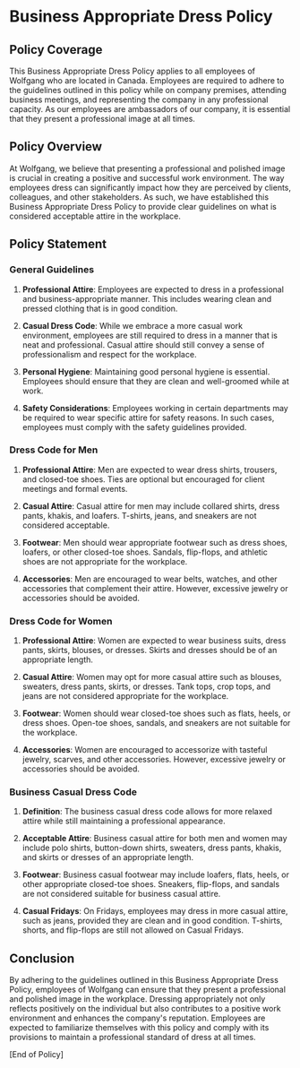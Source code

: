# Business Appropriate Dress Policy

## Policy Coverage
This Business Appropriate Dress Policy applies to all employees of Wolfgang who are located in Canada. Employees are required to adhere to the guidelines outlined in this policy while on company premises, attending business meetings, and representing the company in any professional capacity. As our employees are ambassadors of our company, it is essential that they present a professional image at all times.

## Policy Overview
At Wolfgang, we believe that presenting a professional and polished image is crucial in creating a positive and successful work environment. The way employees dress can significantly impact how they are perceived by clients, colleagues, and other stakeholders. As such, we have established this Business Appropriate Dress Policy to provide clear guidelines on what is considered acceptable attire in the workplace.

## Policy Statement

### General Guidelines
1. **Professional Attire**: Employees are expected to dress in a professional and business-appropriate manner. This includes wearing clean and pressed clothing that is in good condition.
  
2. **Casual Dress Code**: While we embrace a more casual work environment, employees are still required to dress in a manner that is neat and professional. Casual attire should still convey a sense of professionalism and respect for the workplace.
  
3. **Personal Hygiene**: Maintaining good personal hygiene is essential. Employees should ensure that they are clean and well-groomed while at work.
  
4. **Safety Considerations**: Employees working in certain departments may be required to wear specific attire for safety reasons. In such cases, employees must comply with the safety guidelines provided.

### Dress Code for Men
1. **Professional Attire**: Men are expected to wear dress shirts, trousers, and closed-toe shoes. Ties are optional but encouraged for client meetings and formal events.
  
2. **Casual Attire**: Casual attire for men may include collared shirts, dress pants, khakis, and loafers. T-shirts, jeans, and sneakers are not considered acceptable.
  
3. **Footwear**: Men should wear appropriate footwear such as dress shoes, loafers, or other closed-toe shoes. Sandals, flip-flops, and athletic shoes are not appropriate for the workplace.
  
4. **Accessories**: Men are encouraged to wear belts, watches, and other accessories that complement their attire. However, excessive jewelry or accessories should be avoided.
  
### Dress Code for Women
1. **Professional Attire**: Women are expected to wear business suits, dress pants, skirts, blouses, or dresses. Skirts and dresses should be of an appropriate length.
  
2. **Casual Attire**: Women may opt for more casual attire such as blouses, sweaters, dress pants, skirts, or dresses. Tank tops, crop tops, and jeans are not considered appropriate for the workplace.
  
3. **Footwear**: Women should wear closed-toe shoes such as flats, heels, or dress shoes. Open-toe shoes, sandals, and sneakers are not suitable for the workplace.
  
4. **Accessories**: Women are encouraged to accessorize with tasteful jewelry, scarves, and other accessories. However, excessive jewelry or accessories should be avoided.

### Business Casual Dress Code
1. **Definition**: The business casual dress code allows for more relaxed attire while still maintaining a professional appearance.
  
2. **Acceptable Attire**: Business casual attire for both men and women may include polo shirts, button-down shirts, sweaters, dress pants, khakis, and skirts or dresses of an appropriate length.
  
3. **Footwear**: Business casual footwear may include loafers, flats, heels, or other appropriate closed-toe shoes. Sneakers, flip-flops, and sandals are not considered suitable for business casual attire.
  
4. **Casual Fridays**: On Fridays, employees may dress in more casual attire, such as jeans, provided they are clean and in good condition. T-shirts, shorts, and flip-flops are still not allowed on Casual Fridays.

## Conclusion
By adhering to the guidelines outlined in this Business Appropriate Dress Policy, employees of Wolfgang can ensure that they present a professional and polished image in the workplace. Dressing appropriately not only reflects positively on the individual but also contributes to a positive work environment and enhances the company's reputation. Employees are expected to familiarize themselves with this policy and comply with its provisions to maintain a professional standard of dress at all times.

[End of Policy]